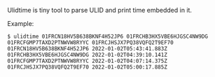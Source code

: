 Ulidtime is tiny tool to parse ULID and print time embedded in it.

Example:

```
$ ulidtime 01FRCN18HV5B638BKNF4H52JP6 01FRCHB3HX5VBE6HJGSC4NW9DG 01FRCFGMP7TAXD2PTNWVW8RYYC 01FRCJHSJX7PQ38VQFQ2T9EF70
01FRCN18HV5B638BKNF4H52JP6 2022-01-02T05:43:41.883Z
01FRCHB3HX5VBE6HJGSC4NW9DG 2022-01-02T04:39:10.141Z
01FRCFGMP7TAXD2PTNWVW8RYYC 2022-01-02T04:07:14.375Z
01FRCJHSJX7PQ38VQFQ2T9EF70 2022-01-02T05:00:17.885Z
```
